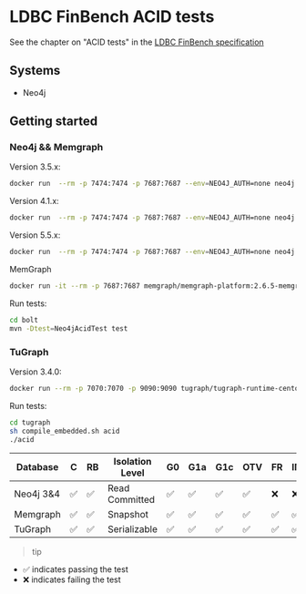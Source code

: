 # LDBC FinBench ACID tests

See the chapter on "ACID tests" in
the [LDBC FinBench specification](https://ldbcouncil.org/ldbc_finbench_docs/ldbc-finbench-specification.pdf)

## Systems

* Neo4j

## Getting started

### Neo4j && Memgraph

Version 3.5.x:

```bash
docker run  --rm -p 7474:7474 -p 7687:7687 --env=NEO4J_AUTH=none neo4j:3.5.20
```

Version 4.1.x:

```bash
docker run  --rm -p 7474:7474 -p 7687:7687 --env=NEO4J_AUTH=none neo4j:4.1.1
```

Version 5.5.x:

```bash
docker run  --rm -p 7474:7474 -p 7687:7687 --env=NEO4J_AUTH=none neo4j:5.5.0
```

MemGraph

```bash
docker run -it --rm -p 7687:7687 memgraph/memgraph-platform:2.6.5-memgraph2.5.2-lab2.4.0-mage1.6
```

Run tests:

```bash
cd bolt
mvn -Dtest=Neo4jAcidTest test
```

### TuGraph

Version 3.4.0:

```bash
docker run --rm -p 7070:7070 -p 9090:9090 tugraph/tugraph-runtime-centos7:3.4.0
```

Run tests:

```bash
cd tugraph
sh compile_embedded.sh acid
./acid
```


| Database | C                  | RB                 | Isolation Level | G0                 | G1a                | G1c                | OTV                | FR                 | IMP                | PMP                | LU                 | WS                 |
|----------|--------------------|--------------------|-----------------|--------------------|--------------------|--------------------|--------------------|--------------------|--------------------|--------------------|--------------------|--------------------|
| Neo4j 3&4 | :white_check_mark: | :white_check_mark: | Read Committed  | :white_check_mark: | :white_check_mark: | :white_check_mark: | :white_check_mark: | :x:                | :x:                | :x:                | :white_check_mark: | :x: |
| Memgraph | :white_check_mark: | :white_check_mark: | Snapshot        | :white_check_mark: | :white_check_mark: | :white_check_mark: | :white_check_mark: | :white_check_mark: | :white_check_mark: | :white_check_mark: | :white_check_mark: | :x:                |
| TuGraph  | :white_check_mark: | :white_check_mark: | Serializable    | :white_check_mark: | :white_check_mark: | :white_check_mark: | :white_check_mark: | :white_check_mark: | :white_check_mark: | :white_check_mark: | :white_check_mark: | :white_check_mark: |

> tip

* :white_check_mark: indicates passing the test
* :x: indicates failing the test
